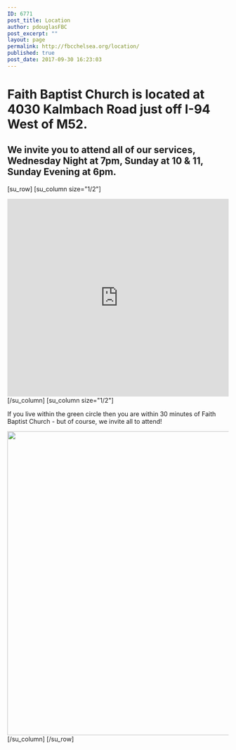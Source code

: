```yaml
---
ID: 6771
post_title: Location
author: pdouglasFBC
post_excerpt: ""
layout: page
permalink: http://fbcchelsea.org/location/
published: true
post_date: 2017-09-30 16:23:03
---
```

<h1>Faith Baptist Church is located at 4030 Kalmbach Road just off I-94 West of M52.</h1><h2>We invite you to attend all of our services, Wednesday Night at 7pm, Sunday at 10 &amp; 11, Sunday Evening at 6pm.</h2>

[su_row]
[su_column size="1/2"]
<iframe style="border: 0;" src="https://www.google.com/maps/embed?pb=!1m18!1m12!1m3!1d13251.155876159826!2d-84.10228226990778!3d42.292189473180755!2m3!1f0!2f0!3f0!3m2!1i1024!2i768!4f13.1!3m3!1m2!1s0x0%3A0xc676caa349bee04b!2sFaith+Baptist+Church!5e0!3m2!1sen!2sus!4v1506802907171" width="100%" height="450" frameborder="0" allowfullscreen="allowfullscreen"></iframe>
[/su_column]
[su_column size="1/2"]
<p>If you live within the green circle then you are within 30 minutes of Faith Baptist Church - but of course, we invite all to attend!</p>
<a href="http://fbcchelsea.org/wp-content/uploads/2017/09/30-minute-radius-of-faith-baptist-church.png"><img src="http://fbcchelsea.org/wp-content/uploads/2017/09/30-minute-radius-of-faith-baptist-church.png" alt="" width="1153" height="692" class="aligncenter size-full wp-image-6772" /></a>
[/su_column]
[/su_row]